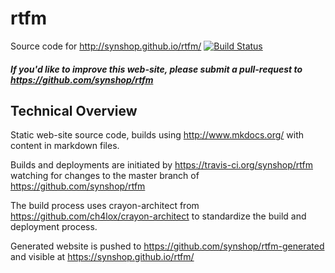 # rtfm

Source code for http://synshop.github.io/rtfm/ [![Build Status](https://travis-ci.org/synshop/rtfm.svg?branch=master)](https://travis-ci.org/synshop/rtfm)

##### If you'd like to improve this web-site, please submit a pull-request to https://github.com/synshop/rtfm

## Technical Overview

Static web-site source code, builds using http://www.mkdocs.org/ with content in markdown files.

Builds and deployments are initiated by https://travis-ci.org/synshop/rtfm watching for changes to the master branch of https://github.com/synshop/rtfm

The build process uses crayon-architect from https://github.com/ch4lox/crayon-architect to standardize the build and deployment process.

Generated website is pushed to https://github.com/synshop/rtfm-generated and visible at https://synshop.github.io/rtfm/

